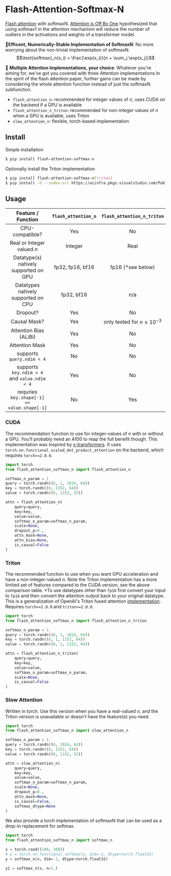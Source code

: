 # Flash-Attention-Softmax-N

[Flash attention](https://arxiv.org/abs/2205.14135) with softmaxN.
[Attention is Off By One](https://www.evanmiller.org/attention-is-off-by-one.html) hypothesized that using softmax1 in the attention mechanism will reduce the number of outliers in the activations and weights of a transformer model.

🎯**Efficent, Numerically-Stable Implementation of SoftmaxN**: No more worrying about the non-trivial implementation of softmaxN.
$$\text{softmax}_n(x_i) = \frac{\exp(x_i)}{n + \sum_j \exp(x_j)}$$

🚀 **Multiple Attention Implementations, your choice**: Whatever you're aiming for, we've got you covered with three Attention implementations
In the spirit of the flash attention paper, further gains can be made by considering the whole attention function instead of just the softmaxN subfunction.
- `flash_attention_n`: recommended for integer values of _n_, uses CUDA on the backend if a GPU is available 
- `flash_attention_n_triton`: recommended for non-integer values of _n_ when a GPU is available, uses Triton
- `slow_attention_n`: flexible, torch-based implementation

## Install
Simple installation
```bash
$ pip install flash-attention-softmax-n
```
Optionally install the Triton implementation
```bash
$ pip install flash-attention-softmax-n[triton]
$ pip install -U --index-url https://aiinfra.pkgs.visualstudio.com/PublicPackages/_packaging/Triton-Nightly/pypi/simple/ triton-nightly
```

## Usage


|              Feature / Function              | `flash_attention_n` |    `flash_attention_n_triton`    | `slow_attention_n` |
|:--------------------------------------------:|:-------------------:|:--------------------------------:|:------------------:|
|               CPU-compatible?                |         Yes         |                No                |        Yes         |
|          Real or Integer valued $n$          |       Integer       |               Real               |        Real        |
|    Datatype(s) natively supported on GPU     |  fp32, fp16, bf16   |        fp16 (*see below)         |  fp32, fp16, bf16  |
|     Datatypes natively supported on CPU      |     fp32, bf16      |               n/a                |     fp32, bf16     |
|                   Dropout?                   |         Yes         |                No                |        Yes         |
|                 Causal Mask?                 |         Yes         | only tested for $n \leq 10^{-3}$ |        Yes         |
|            Attention Bias (ALiBi)            |         Yes         |                No                |         No         |
|                Attention Mask                |         Yes         |                No                |        Yes         |
|          supports `query.ndim < 4`           |         No          |                No                |        Yes         |
| supports `key.ndim < 4` and `value.ndim < 4` |         Yes         |                No                |        Yes         |
| requries `key.shape[-1] == value.shape[-1]`  |         No          |               Yes                |         No         |

### CUDA
The recommendation function to use for integer-values of _n_ with or without a GPU.
You'll probably need an A100 to reap the full benefit though.
This implementation was inspired by [x-transformers](https://github.com/lucidrains/x-transformers/tree/main).
It uses `torch.nn.functional.scaled_dot_product_attention` on the backend, which requires `torch>=2.0.0`.

```python
import torch
from flash_attention_softmax_n import flash_attention_n

softmax_n_param = 1
query = torch.randn((6, 1, 1024, 64))
key = torch.randn((6, 1152, 64))
value = torch.randn((6, 1152, 32))

attn = flash_attention_n(
    query=query,
    key=key,
    value=value,
    softmax_n_param=softmax_n_param,
    scale=None,
    dropout_p=0.,
    attn_mask=None,
    attn_bias=None,
    is_causal=False
)
```

### Triton
The recommended function to use when you want GPU acceleration and have a non-integer-valued _n_.
Note the Triton implementation has a more limited set of features compared to the CUDA version, see the above comparison table.
*To use datatypes other than `fp16` first convert your input to `fp16` and then convert the attention output back to your original datatype.
This is a generalization of OpenAI's Triton fused attention [implementation](https://github.com/openai/triton/blob/main/python/tutorials/06-fused-attention.py).
Requires `torch>=2.0.0` and `triton>=2.0.0`.

```python
import torch
from flash_attention_softmax_n import flash_attention_n_triton

softmax_n_param = 1.
query = torch.randn((6, 1, 1024, 64))
key = torch.randn((6, 1, 1152, 64))
value = torch.randn((6, 1, 1152, 64))

attn = flash_attention_n_triton(
    query=query,
    key=key,
    value=value,
    softmax_n_param=softmax_n_param,
    scale=None,
    is_causal=False
)
```

### Slow Attention
Written in torch.
Use this version when you have a real-valued _n_, and the Triton version is unavailable or doesn't have the feature(s) you need.

```python
import torch
from flash_attention_softmax_n import slow_attention_n

softmax_n_param = 1.
query = torch.randn((6, 1024, 64))
key = torch.randn((6, 1152, 64))
value = torch.randn((6, 1152, 32))

attn = slow_attention_n(
    query=query,
    key=key,
    value=value,
    softmax_n_param=softmax_n_param,
    scale=None,
    dropout_p=0.,
    attn_mask=None,
    is_causal=False,
    softmax_dtype=None
)
```

We also provide a torch implementation of softmaxN that can be used as a drop-in replacement for softmax.
```python
import torch
from flash_attention_softmax_n import softmax_n

x = torch.rand((100, 100))
# y = torch.nn.functional.softmax(x, dim=-1, dtype=torch.float32)
y = softmax_n(x, dim=-1, dtype=torch.float32)

y1 = softmax_n(x, n=1.)
```
